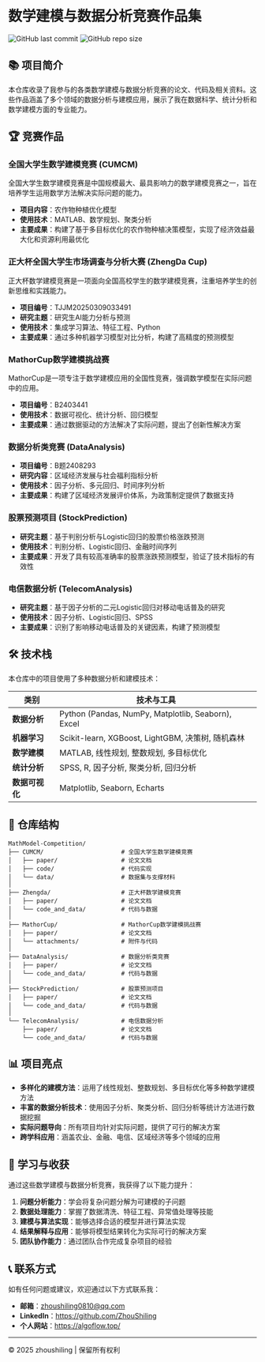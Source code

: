 # 数学建模与数据分析竞赛作品集

![GitHub last commit](https://img.shields.io/github/last-commit/ZhouShiling/MathModel-Competition)
![GitHub repo size](https://img.shields.io/github/repo-size/ZhouShiling/MathModel-Competition)

## 📚 项目简介

本仓库收录了我参与的各类数学建模与数据分析竞赛的论文、代码及相关资料。这些作品涵盖了多个领域的数据分析与建模应用，展示了我在数据科学、统计分析和数学建模方面的专业能力。

## 🏆 竞赛作品

### 全国大学生数学建模竞赛 (CUMCM)

全国大学生数学建模竞赛是中国规模最大、最具影响力的数学建模竞赛之一，旨在培养学生运用数学方法解决实际问题的能力。

- **项目内容**：农作物种植优化模型
- **使用技术**：MATLAB、数学规划、聚类分析
- **主要成果**：构建了基于多目标优化的农作物种植决策模型，实现了经济效益最大化和资源利用最优化

### 正大杯全国大学生市场调查与分析大赛 (ZhengDa Cup)

正大杯数学建模竞赛是一项面向全国高校学生的数学建模竞赛，注重培养学生的创新思维和实践能力。

- **项目编号**：TJJM20250309033491
- **研究主题**：研究生AI能力分析与预测
- **使用技术**：集成学习算法、特征工程、Python
- **主要成果**：通过多种机器学习模型对比分析，构建了高精度的预测模型

### MathorCup数学建模挑战赛

MathorCup是一项专注于数学建模应用的全国性竞赛，强调数学模型在实际问题中的应用。

- **项目编号**：B2403441
- **使用技术**：数据可视化、统计分析、回归模型
- **主要成果**：通过数据驱动的方法解决了实际问题，提出了创新性解决方案

### 数据分析类竞赛 (DataAnalysis)

- **项目编号**：B题2408293
- **研究内容**：区域经济发展与社会福利指标分析
- **使用技术**：因子分析、多元回归、时间序列分析
- **主要成果**：构建了区域经济发展评价体系，为政策制定提供了数据支持

### 股票预测项目 (StockPrediction)

- **研究主题**：基于判别分析与Logistic回归的股票价格涨跌预测
- **使用技术**：判别分析、Logistic回归、金融时间序列
- **主要成果**：开发了具有较高准确率的股票涨跌预测模型，验证了技术指标的有效性

### 电信数据分析 (TelecomAnalysis)

- **研究主题**：基于因子分析的二元Logistic回归对移动电话普及的研究
- **使用技术**：因子分析、Logistic回归、SPSS
- **主要成果**：识别了影响移动电话普及的关键因素，构建了预测模型

## 🛠️ 技术栈

本仓库中的项目使用了多种数据分析和建模技术：

| 类别 | 技术与工具 |
|------|------------|
| **数据分析** | Python (Pandas, NumPy, Matplotlib, Seaborn), Excel |
| **机器学习** | Scikit-learn, XGBoost, LightGBM, 决策树, 随机森林 |
| **数学建模** | MATLAB, 线性规划, 整数规划, 多目标优化 |
| **统计分析** | SPSS, R, 因子分析, 聚类分析, 回归分析 |
| **数据可视化** | Matplotlib, Seaborn, Echarts |

## 📂 仓库结构

```
MathModel-Competition/
├── CUMCM/                      # 全国大学生数学建模竞赛
│   ├── paper/                  # 论文文档
│   ├── code/                   # 代码实现
│   └── data/                   # 数据集与支撑材料
│
├── Zhengda/                    # 正大杯数学建模竞赛
│   ├── paper/                  # 论文文档
│   └── code_and_data/          # 代码与数据
│
├── MathorCup/                  # MathorCup数学建模挑战赛
│   ├── paper/                  # 论文文档
│   └── attachments/            # 附件与代码
│
├── DataAnalysis/               # 数据分析类竞赛
│   ├── paper/                  # 论文文档
│   └── code_and_data/          # 代码与数据
│
├── StockPrediction/            # 股票预测项目
│   ├── paper/                  # 论文文档
│   └── code_and_data/          # 代码与数据
│
└── TelecomAnalysis/            # 电信数据分析
    ├── paper/                  # 论文文档
    └── code_and_data/          # 代码与数据
```

## 📊 项目亮点

- **多样化的建模方法**：运用了线性规划、整数规划、多目标优化等多种数学建模方法
- **丰富的数据分析技术**：使用因子分析、聚类分析、回归分析等统计方法进行数据挖掘
- **实际问题导向**：所有项目均针对实际问题，提供了可行的解决方案
- **跨学科应用**：涵盖农业、金融、电信、区域经济等多个领域的应用

## 📝 学习与收获

通过这些数学建模与数据分析竞赛，我获得了以下能力提升：

1. **问题分析能力**：学会将复杂问题分解为可建模的子问题
2. **数据处理能力**：掌握了数据清洗、特征工程、异常值处理等技能
3. **建模与算法实现**：能够选择合适的模型并进行算法实现
4. **结果解释与应用**：能够将模型结果转化为实际可行的解决方案
5. **团队协作能力**：通过团队合作完成复杂项目的经验

## 📞 联系方式

如有任何问题或建议，欢迎通过以下方式联系我：

- **邮箱**：zhoushiling0810@qq.com
- **LinkedIn**：https://github.com/ZhouShiling
- **个人网站**：https://algoflow.top/

---

© 2025 zhoushiling | 保留所有权利
